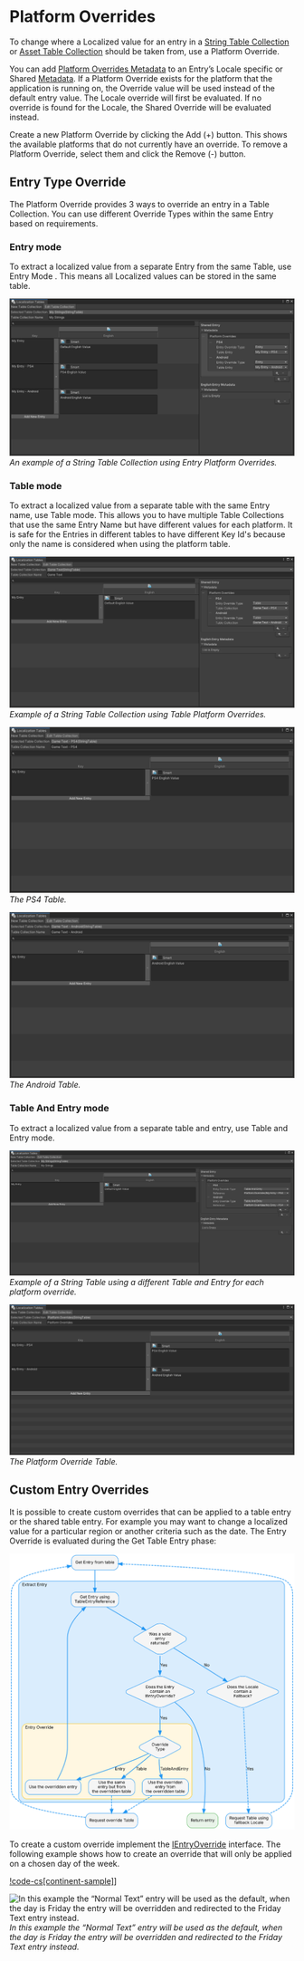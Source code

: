 # Platform Overrides

To change where a Localized value for an entry in a [String Table Collection](StringTables.md) or [Asset Table Collection](AssetTables.md) should be taken from, use a Platform Override.

You can add [Platform Overrides Metadata](xref:UnityEngine.Localization.Metadata.PlatformOverride) to an Entry’s Locale specific or Shared [Metadata](Metadata.md).
If a Platform Override exists for the platform that the application is running on, the Override value will be used instead of the default entry value. The Locale override will first be evaluated. If no override is found for the Locale, the Shared Override will be evaluated instead.

Create a new Platform Override by clicking the Add (+) button. This shows the available platforms that do not currently have an override. To remove a Platform Override, select them and click the Remove (-) button.

## Entry Type Override

The Platform Override provides 3 ways to override an entry in a Table Collection.
You can use different Override Types within the same Entry based on requirements.

### Entry mode

To extract a localized value from a separate Entry from the same Table, use Entry Mode .
This means all Localized values can be stored in the same table.

![An example of a String Table Collection using Entry Platform Overrides.](images/PlatformOverride-Entry.png)
_An example of a String Table Collection using Entry Platform Overrides._

### Table mode

To extract a localized value from a separate table with the same Entry name, use Table mode.
This allows you to have multiple Table Collections that use the same Entry Name but have different values for each platform.
It is safe for the Entries in different tables to have different Key Id's because only the name is considered when using the platform table.

![Example of a String Table Collection using Table Platform Overrides.](images/PlatformOverride-Table.png)
_Example of a String Table Collection using Table Platform Overrides._

![The PS4 Table.](images/PlatformOverride-Table-Console.png)
_The PS4 Table._

![The Android Table.](images/PlatformOverride-Table-Android.png)
_The Android Table._

### Table And Entry mode

To extract a localized value from a separate table and entry, use Table and Entry mode.

![Example of a String Table using a different Table and Entry for each platform override.](images/PlatformOverride-TableAndEntry1.png)
_Example of a String Table using a different Table and Entry for each platform override._

![The Platform Override Table.](images/PlatformOverride-TableAndEntry2.png)
_The Platform Override Table._

## Custom Entry Overrides

It is possible to create custom overrides that can be applied to a table entry or the shared table entry.
For example you may want to change a localized value for a particular region or another criteria such as the date.
The Entry Override is evaluated during the Get Table Entry phase:

![The Entry Override is evaluated during the Get Table Entry operation.](images/GetEntry.dot.svg)

To create a custom override implement the [IEntryOverride](xref:UnityEngine.Localization.Metadata.IEntryOverride) interface.
The following example shows how to create an override that will only be applied on a chosen day of the week.

[!code-cs[continent-sample]](../DocCodeSamples.Tests/PlatformOverrideExamples.cs#custom-entry-override)]

![In this example the “Normal Text” entry will be used as the default, when the day is Friday the entry will be overridden and redirected to the Friday Text entry instead.](images/CustomEntryOverride.png)
_In this example the “Normal Text” entry will be used as the default, when the day is Friday the entry will be overridden and redirected to the Friday Text entry instead._
